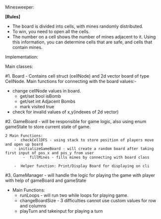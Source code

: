 Minesweeper: 

**[Rules]**

- The board is divided into cells, with mines randomly distributed.
- To win, you need to open all the cells.
- The number on a cell shows the number of mines adjacent to it. Using this information, you can determine cells that are safe, and cells that contain mines.

Implementation: 

Main classes: 

#1. Board - Contains cell struct (cellNode) and 2d vector board of type CellNode.
   Main functions for connecting with the board values:-
   - change cellNode values in board.
   		-  get/set bool isBomb
     	-  get/set int Adjacent Bombs
     	-  mark visited true
   - check for invalid values of x,y(indexes of 2d vector)

#2. GameBoard - will be responsible for game logic, also using enum gameState to store current state of game. 
   
	2 Main Functions:
   		-  checkCellDFS - using stack to store position of players move and open up board
		- initializeGameBoard - will create a random board after taking first input of pos_x and pos_y from user
	 		-  fillMines - fills mines by connecting with board class

 		-  Helper function: Print/Display Board for displaying on cli

#3. GameManager - will  handle the logic for playing the game with player with help of gameBoard and gameState
   - Main Functions:
   		- runLoops - will run two while loops for playing game.
     	- changeBoardSize - 3 difficulties cannot use custom values for row and columns
     	- playTurn and takeinput for playing a turn


